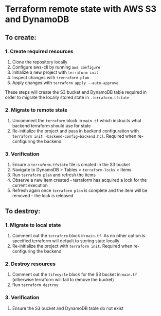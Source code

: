 # Terraform remote state with AWS S3 and DynamoDB

## To create:

### 1. Create required resources

1. Clone the repository locally
2. Configure aws-cli by running `aws configure`
4. Initialize a new project with `terraform init`
5. Inspect changes with `trerraform plan`
6. Apply changes with `terraform apply --auto-approve`

These steps will create the S3 bucket and DynamoDB table required in order to migrate the locally stored state in `.terraform.tfstate`

### 2. Migrate to remote state

1. Uncomment the `terraform` block in `main.tf` which instructs what backend terraform should use for state
2. Re-initialize the project and pass in backend configuration with `terraform init -backend-config=backend.hcl`. Required when re-configuring the backend

### 3. Verification
1. Ensure a `terraform.tfstate` file is created in the S3 bucket
2. Navigate to DynamoDB > Tables > `terraform-locks` > Items
3. Run `terraform plan` and refresh the items
4. Observe a new item created - terraform has acquired a lock for the current execution
5. Refresh again once `terraform plan` is complete and the item will be removed - the lock is released

## To destroy:

### 1. Migrate to local state

1. Comment out the `terraform` block in `main.tf`. As no other option is specified terraform will default to storing state locally
2. Re-initialize the project with `terraform init`. Required when re-configuring the backend

### 2. Destroy resources
1. Comment out the `lifecycle` block for the S3 bucket in `main.tf` (otherwise terraform will fail to remove the bucket)
2. Run `terraform destroy`

### 3. Verification
1. Ensure the S3 bucket and DynamoDB table do not exist
